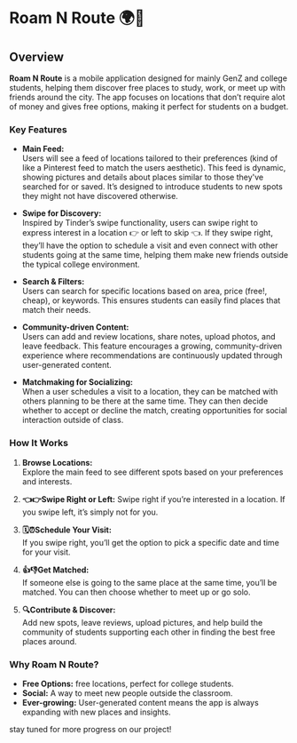 # Roam N Route 🌍📍

## Overview

**Roam N Route** is a mobile application designed for mainly GenZ and college students, helping them discover free places to study, work, or meet up with friends around the city. The app focuses on locations that don’t require alot of money and gives free options, making it perfect for students on a budget.

### Key Features

- **Main Feed:**  
  Users will see a feed of locations tailored to their preferences (kind of like a Pinterest feed to match the users aesthetic). This feed is dynamic, showing pictures and details about places similar to those they've searched for or saved. It’s designed to introduce students to new spots they might not have discovered otherwise.

- **Swipe for Discovery:**  
  Inspired by Tinder’s swipe functionality, users can swipe right to express interest in a location 👉 or left to skip 👈. If they swipe right, they’ll have the option to schedule a visit and even connect with other students going at the same time, helping them make new friends outside the typical college environment.

- **Search & Filters:**  
  Users can search for specific locations based on area, price (free!, cheap), or keywords. This ensures students can easily find places that match their needs.

- **Community-driven Content:**  
  Users can add and review locations, share notes, upload photos, and leave feedback. This feature encourages a growing, community-driven experience where recommendations are continuously updated through user-generated content.

- **Matchmaking for Socializing:**  
  When a user schedules a visit to a location, they can be matched with others planning to be there at the same time. They can then decide whether to accept or decline the match, creating opportunities for social interaction outside of class.

### How It Works

1. **Browse Locations:**  
   Explore the main feed to see different spots based on your preferences and interests.
   
2. **👈👉Swipe Right or Left:** 
   Swipe right if you’re interested in a location. If you swipe left, it’s simply not for you.

3. **🗓️⏰Schedule Your Visit:**  
   If you swipe right, you’ll get the option to pick a specific date and time for your visit.

4. **👍👎Get Matched:**  
   If someone else is going to the same place at the same time, you’ll be matched. You can then choose whether to meet up or go solo.

5. **🔍Contribute & Discover:**  
   Add new spots, leave reviews, upload pictures, and help build the community of students supporting each other in finding the best free places around.

### Why Roam N Route?

- **Free Options:** free locations, perfect for college students.
- **Social:** A way to meet new people outside the classroom.
- **Ever-growing:** User-generated content means the app is always expanding with new places and insights.

stay tuned for more progress on our project!
